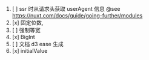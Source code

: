 1. [ ] ssr 时从请求头获取 userAgent 信息 @see https://nuxt.com/docs/guide/going-further/modules
2. [x] 固定位数,
3. [ ] 强制等宽
4. [x] BigInt
5. [ ] 文档 d3 ease 生成
6. [x] initialValue
